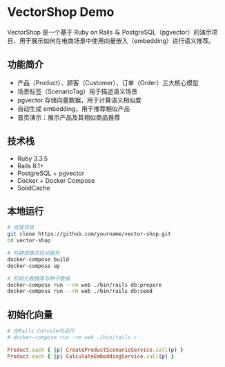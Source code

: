 
# VectorShop Demo

VectorShop 是一个基于 Ruby on Rails 与 PostgreSQL（pgvector）的演示项目，用于展示如何在电商场景中使用向量嵌入（embedding）进行语义推荐。

## 功能简介

- 产品（Product）、顾客（Customer）、订单（Order）三大核心模型  
- 场景标签（ScenarioTag）用于描述语义场景  
- pgvector 存储向量数据，用于计算语义相似度  
- 自动生成 embedding，用于推荐相似产品  
- 首页演示：展示产品及其相似商品推荐

## 技术栈

- Ruby 3.3.5  
- Rails 8.1+  
- PostgreSQL + pgvector  
- Docker + Docker Compose  
- SolidCache

## 本地运行

```bash
# 克隆项目
git clone https://github.com/yourname/vector-shop.git
cd vector-shop

# 构建镜像并启动服务
docker-compose build
docker-compose up

# 初始化数据库与种子数据
docker-compose run --rm web ./bin/rails db:prepare
docker-compose run --rm web ./bin/rails db:seed
```

## 初始化向量

```ruby
# 在Rails Console内运行
# docker-compose run -rm web ./bin/rails c

Product.each { |p| CreateProductScenarioService.call(p) }
Product.each { |p| CalculateEmbeddingService.call(p) }
```

